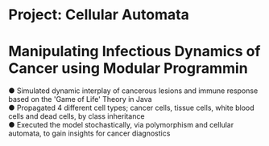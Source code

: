 # Project: Cellular Automata
# Manipulating Infectious Dynamics of Cancer using Modular Programmin

● Simulated dynamic interplay of cancerous lesions and immune response based on the 'Game of Life' Theory in Java                 
● Propagated 4 different cell types; cancer cells, tissue cells, white blood cells and dead cells, by class inheritance           
● Executed the model stochastically, via polymorphism and cellular automata, to gain insights for cancer diagnostics       
